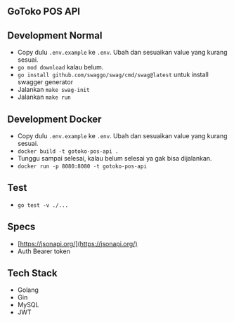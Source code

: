 ## GoToko POS API

## Development Normal

- Copy dulu `.env.example` ke `.env`. Ubah dan sesuaikan value yang kurang sesuai.
- `go mod download` kalau belum.
- `go install github.com/swaggo/swag/cmd/swag@latest` untuk install swagger generator
- Jalankan `make swag-init`
- Jalankan `make run`

## Development Docker

- Copy dulu `.env.example` ke `.env`. Ubah dan sesuaikan value yang kurang sesuai.
- `docker build -t gotoko-pos-api .`
- Tunggu sampai selesai, kalau belum selesai ya gak bisa dijalankan.
- `docker run -p 8080:8080 -t gotoko-pos-api`

## Test

- `go test -v ./...`

## Specs

- [https://jsonapi.org/](https://jsonapi.org/)
- Auth Bearer token

## Tech Stack
- Golang
- Gin
- MySQL
- JWT
